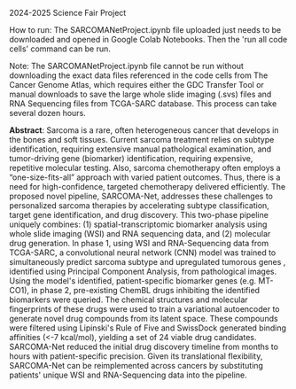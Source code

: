 2024-2025 Science Fair Project

How to run: The SARCOMANetProject.ipynb file uploaded just needs to be downloaded and opened in Google Colab Notebooks. Then the 'run all code cells' command can be run. 

Note: The SARCOMANetProject.ipynb file cannot be run without downloading the exact data files referenced in the code cells from The Cancer Genome Atlas, which requires either the GDC Transfer Tool or manual downloads to save the large whole slide imaging (.svs) files and RNA Sequencing files from TCGA-SARC database. This process can take several dozen hours. 

**Abstract**: 
Sarcoma is a rare, often heterogeneous cancer that develops in the bones and soft tissues. Current sarcoma treatment relies on subtype identification, requiring extensive manual pathological examination, and tumor-driving gene (biomarker) identification, requiring expensive, repetitive molecular testing. Also, sarcoma chemotherapy often employs a “one-size-fits-all” approach with varied patient outcomes. Thus, there is a need for high-confidence, targeted chemotherapy delivered efficiently. The proposed novel pipeline, SARCOMA-Net, addresses these challenges to personalized sarcoma therapies by accelerating subtype classification, target gene identification, and drug discovery. This two-phase pipeline uniquely combines: (1) spatial-transcriptomic biomarker analysis using whole slide imaging (WSI) and RNA sequencing data, and (2) molecular drug generation. In phase 1, using WSI and RNA-Sequencing data from TCGA-SARC, a convolutional neural network (CNN) model was trained to simultaneously predict sarcoma subtype and upregulated tumorous genes , identified using Principal Component Analysis, from pathological images. Using the model's identified, patient-specific biomarker genes (e.g. MT-CO1), in phase 2, pre-existing ChemBL drugs inhibiting the identified biomarkers were queried. The chemical structures and molecular fingerprints of these drugs were used to train a variational autoencoder to generate novel drug compounds from its latent space. These compounds were filtered using Lipinski's Rule of Five and SwissDock generated binding affinities (<-7 kcal/mol), yielding a set of 24 viable drug candidates. SARCOMA-Net reduced the initial drug discovery timeline from months to hours with patient-specific precision. Given its translational flexibility, SARCOMA-Net can be reimplemented across cancers by substituting patients' unique WSI and RNA-Sequencing data into the pipeline.
